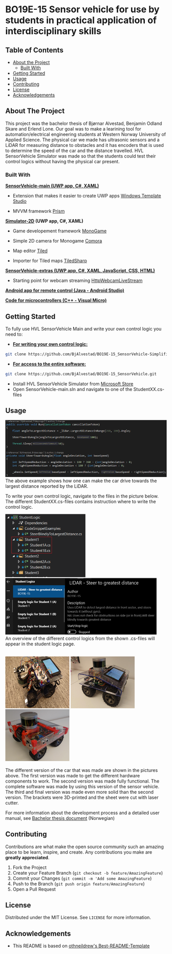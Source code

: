 # BO19E-15 Sensor vehicle for use by students in practical application of interdisciplinary skills 

## Table of Contents

* [About the Project](#about-the-project)
  * [Built With](#built-with)
* [Getting Started](#getting-started)
* [Usage](#usage)
* [Contributing](#contributing)
* [License](#license)
* [Acknowledgements](#acknowledgements)

## About The Project
This project was the bachelor thesis of Bjørnar Alvestad, Benjamin Odland Skare and Erlend Lone.
Our goal was to make a learining tool for automation/electrical engineering students at Western Norway University of Applied Science. The physical car we made has ultrasonic sensors and a LiDAR for measuring distance to obstacles and it has encoders that is used to determine the speed of the car and the distance travelled. HVL SensorVehicle Simulator was made so that the students could test their control logics without having the physical car present.


### Built With
**<u>SensorVehicle-main (UWP app, C#, XAML)</u>**
* Extension that makes it easier to create UWP apps [Windows Template Studio](https://marketplace.visualstudio.com/items?itemName=WASTeamAccount.WindowsTemplateStudio)	

* MVVM framework [Prism](https://prismlibrary.github.io/docs/)

**<u>Simulator-2D</u> (UWP app, C#, XAML)**

* Game developement framework [MonoGame](http://www.monogame.net/)

* Simple 2D camera for Monogame [Comora](https://github.com/aloisdeniel/Comora)

* Map editor [Tiled](https://www.mapeditor.org/)

* Importer for Tiled maps [TiledSharp](https://github.com/marshallward/TiledSharp)

  

**<u>SensorVehicle-extras (UWP app, C#, XAML, JavaScript, CSS, HTML)</u>**

* Starting point for webcam streaming [HttpWebcamLiveStream](https://github.com/SaschaIoT/HttpWebcamLiveStream/tree/master/HttpWebcamLiveStream)

**<u>Android app for remote control (Java - Android Studio)</u>**

**<u>Code for microcontrollers (C++ - Visual Micro)</u>**

  

## Getting Started
To fully use HVL SensorVehicle Main and write your own control logic you need to: <br>
* **<u>For writing your own control logic:</u>**
```sh
git clone https://github.com/BjAlvestad/BO19E-15_SensorVehicle-Simplified.git
```
* **<u>For access to the entire software:</u>**
```sh
git clone https://github.com/BjAlvestad/BO19E-15_SensorVehicle.git
```
* Install HVL SensorVehicle Simulator from [Microsoft Store](https://www.microsoft.com/en-us/p/hvl-sensorvehicle-simulator/9nbs6gn8sqlg?activetab=pivot:overviewtab)
* Open SensorVehicle-main.sln and navigate to one of the StudentXX.cs-files

## Usage
![Control logic example](%5BDrawings%20and%20Documents%5D/Pictures/DriveToLargestDistance.png) <br>
The above example shows how one can make the car drive towards the largest distance reported by the LiDAR.

To write your own control logic, navigate to the files in the picture below.
The different StudentXX.cs-files contains instruction where to write the control logic. <br>

<img src="%5BDrawings%20and%20Documents%5D/Pictures/StudentLogicCS.png" width="251" height="197"> <img src="%5BDrawings%20and%20Documents%5D/Pictures/StudentLogicPage.png" width="473" height="177"> <br>
An overview of the different control logics from the shown .cs-files will appear in the student logic page. <br><br>


<img src="%5BDrawings%20and%20Documents%5D/Pictures/Prototype1.png" width="200" height="162">    <img src="%5BDrawings%20and%20Documents%5D/Pictures/Prototype2.png" width="200" height="162">    <img src="%5BDrawings%20and%20Documents%5D/Pictures/SensorVehicle.PNG" width="200" height="162"> <br><br>
The different version of the car that was made are shown in the pictures above.
The first version was made to get the different hardware components to work.
The second version was made fully functional. The complete software was made by using this version of the sensor vehicle.
The third and final version was made even more solid than the second version. The brackets were 3D-printed and the sheet were cut with laser cutter.



For more information about the development process and a detailed user manual, see [Bachelor thesis document](https://github.com/BjAlvestad/BO19E-15_SensorVehicle/blob/ReadMeTestBranch/%5BDrawings%20and%20Documents%5D/Bachelor%20Thesis%20(text%20in%20Norwegian)/BO19E-15%20Bacheloroppgave.pdf) (Norwegian)



## Contributing

Contributions are what make the open source community such an amazing place to be learn, inspire, and create. Any contributions you make are **greatly appreciated**.

1. Fork the Project
2. Create your Feature Branch (`git checkout -b feature/AmazingFeature`)
3. Commit your Changes (`git commit -m 'Add some AmazingFeature`)
4. Push to the Branch (`git push origin feature/AmazingFeature`)
5. Open a Pull Request



## License

Distributed under the MIT License. See `LICENSE` for more information.



## Acknowledgements
* This README is based on [othneildrew's Best-README-Template](https://github.com/othneildrew/Best-README-Template/blob/master/README.md)